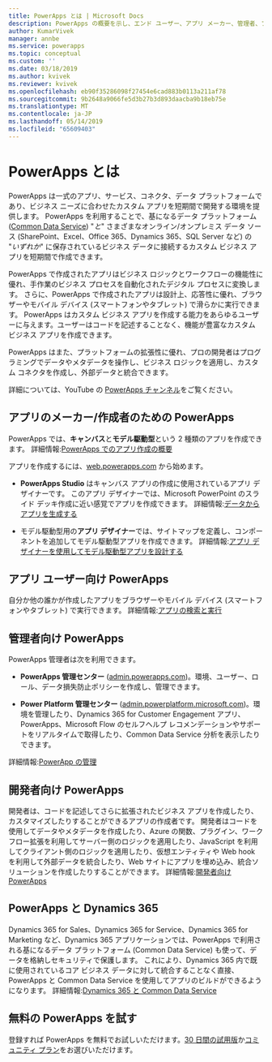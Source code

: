 ```yaml
---
title: PowerApps とは | Microsoft Docs
description: PowerApps の概要を示し、エンド ユーザー、アプリ メーカー、管理者、プロの開発者による PowerApps の使い方について説明します。
author: KumarVivek
manager: annbe
ms.service: powerapps
ms.topic: conceptual
ms.custom: ''
ms.date: 03/18/2019
ms.author: kvivek
ms.reviewer: kvivek
ms.openlocfilehash: eb90f35286098f27454e6cad883b0113a211af78
ms.sourcegitcommit: 9b2648a9066fe5d3b27b3d893daacba9b18eb75e
ms.translationtype: MT
ms.contentlocale: ja-JP
ms.lasthandoff: 05/14/2019
ms.locfileid: "65609403"
---
```

# <a name="what-is-powerapps"></a>PowerApps とは

PowerApps は一式のアプリ、サービス、コネクタ、データ プラットフォームであり、ビジネス ニーズに合わせたカスタム アプリを短期間で開発する環境を提供します。 PowerApps を利用することで、基になるデータ プラットフォーム ([Common Data Service](/powerapps/maker/common-data-service/data-platform-intro)) "*と*" さまざまなオンライン/オンプレミス データ ソース (SharePoint、Excel、Office 365、Dynamics 365、SQL Server など) の "*いずれか*" に保存されているビジネス データに接続するカスタム ビジネス アプリを短期間で作成できます。 

PowerApps で作成されたアプリはビジネス ロジックとワークフローの機能性に優れ、手作業のビジネス プロセスを自動化されたデジタル プロセスに変換します。 さらに、PowerApps で作成されたアプリは設計上、応答性に優れ、ブラウザーやモバイル デバイス (スマートフォンやタブレット) で滑らかに実行できます。 PowerApps はカスタム ビジネス アプリを作成する能力をあらゆるユーザーに与えます。ユーザーはコードを記述することなく、機能が豊富なカスタム ビジネス アプリを作成できます。

PowerApps はまた、プラットフォームの拡張性に優れ、プロの開発者はプログラミングでデータやメタデータを操作し、ビジネス ロジックを適用し、カスタム コネクタを作成し、外部データと統合できます。

詳細については、YouTube の [PowerApps チャンネル](https://www.youtube.com/channel/UCGfWR2ekfRFckLjev6eQYLg)をご覧ください。

## <a name="powerapps-for-app-makerscreators"></a>アプリのメーカー/作成者のための PowerApps

PowerApps では、**キャンバス**と**モデル駆動型**という 2 種類のアプリを作成できます。 詳細情報:[PowerApps でのアプリ作成の概要](maker/index.md)

アプリを作成するには、[web.powerapps.com](https://web.powerapps.com) から始めます。

- **PowerApps Studio** はキャンバス アプリの作成に使用されているアプリ デザイナーです。 このアプリ デザイナーでは、Microsoft PowerPoint のスライド デッキ作成に近い感覚でアプリを作成できます。 詳細情報:[データからアプリを生成する](/powerapps/maker/canvas-apps/data-platform-create-app)  

- モデル駆動型用の**アプリ デザイナー**では、サイトマップを定義し、コンポーネントを追加してモデル駆動型アプリを作成できます。 詳細情報:[アプリ デザイナーを使用してモデル駆動型アプリを設計する](maker/model-driven-apps/design-custom-business-apps-using-app-designer.md)

## <a name="powerapps-for-app-users"></a>アプリ ユーザー向け PowerApps

自分か他の誰かが作成したアプリをブラウザーやモバイル デバイス (スマートフォンやタブレット) で実行できます。 詳細情報:[アプリの検索と実行](user/index.md)

## <a name="powerapps-for-admins"></a>管理者向け PowerApps

PowerApps 管理者は次を利用できます。

- **PowerApps 管理センター** ([admin.powerapps.com](https://admin.powerapps.com))。環境、ユーザー、ロール、データ損失防止ポリシーを作成し、管理できます。 

- **Power Platform 管理センター** ([admin.powerplatform.microsoft.com](https://admin.powerplatform.microsoft.com))。環境を管理したり、Dynamics 365 for Customer Engagement アプリ、PowerApps、Microsoft Flow のセルフヘルプ レコメンデーションやサポートをリアルタイムで取得したり、Common Data Service 分析を表示したりできます。 

詳細情報:[PowerApp の管理](/power-platform/admin/admin-guide)

## <a name="powerapps-for-developers"></a>開発者向け PowerApps

開発者は、コードを記述してさらに拡張されたビジネス アプリを作成したり、カスタマイズしたりすることができるアプリの作成者です。 開発者はコードを使用してデータやメタデータを作成したり、Azure の関数、プラグイン、ワークフロー拡張を利用してサーバー側のロジックを適用したり、JavaScript を利用してクライアント側のロジックを適用したり、仮想エンティティや Web hook を利用して外部データを統合したり、Web サイトにアプリを埋め込み、統合ソリューションを作成したりすることができます。 詳細情報:[開発者向け PowerApps](/powerapps/#pivot=home&panel=developer)

## <a name="powerapps-and-dynamics-365"></a>PowerApps と Dynamics 365

Dynamics 365 for Sales、Dynamics 365 for Service、Dynamics 365 for Marketing など、Dynamics 365 アプリケーションでは、PowerApps で利用される基になるデータ プラットフォーム (Common Data Service) も使って、データを格納しセキュリティで保護します。 これにより、Dynamics 365 内で既に使用されているコア ビジネス データに対して統合することなく直接、PowerApps と Common Data Service を使用してアプリのビルドができるようになります。 詳細情報:[Dynamics 365 と Common Data Service](maker/common-data-service/data-platform-intro.md#dynamics-365-and-the-common-data-service)

## <a name="try-powerapps-for-free"></a>無料の PowerApps を試す

登録すれば PowerApps を無料でお試しいただけます。[30 日間の試用版](maker/signup-for-powerapps.md)か[コミュニティ プラン](maker/dev-community-plan.md)をお選びいただけます。
